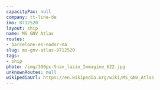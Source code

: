 ```yaml
---
capacityPax: null
company: tt-line-de
imo: 8712520
layout: ship
name: MS GNV Atlas
routes:
- barcelone-es-nador-ma
slug: ms-gnv-atlas-8712520
tags:
- ship
photo: /img/300px-Snav_lazio_Immagine_622.jpg
unknownRoutes: null
wikipediaUrl: https://en.wikipedia.org/wiki/MS_GNV_Atlas
---
```

